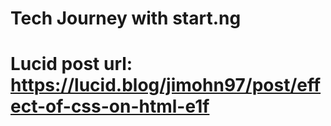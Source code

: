 # Tech Journey with start.ng
# Lucid post url: https://lucid.blog/jimohn97/post/effect-of-css-on-html-e1f